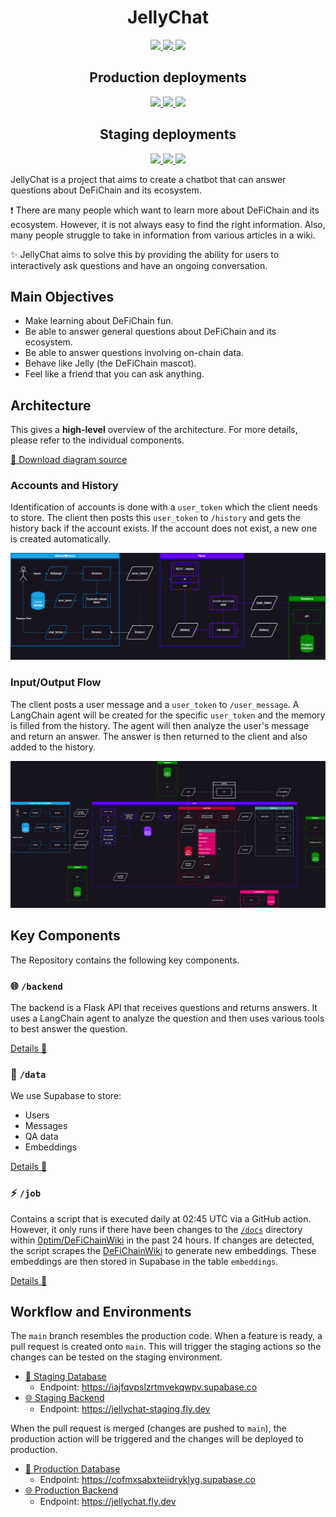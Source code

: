 <h1 align="center">JellyChat</h2>

<p align="center">
  <a href="https://defichainwiki.com/jellychat">
    <img
      src="https://badgen.net/badge/Open%20JellyChat/Website?icon=chrome&color=red"
    />
  </a>
  <a href="https://t.me/+nl8AbyS6izZjNjc0">
    <img
      src="https://badgen.net/badge/Join%20us%20on/Telegram/1a98fc?icon=telegram"
    />
  </a>
  <a>
    <img
      src="https://badgen.net/https/jellychat.fly.dev/human_message_count"
    />
  </a>
</p>

<h2 align="center">Production deployments</h2>

<p align="center">
  <a
    href="https://github.com/0ptim/JellyChat/actions/workflows/fly_production.yml"
  >
    <img
      src="https://github.com/0ptim/JellyChat/actions/workflows/fly_production.yml/badge.svg"
    />
  </a>
  <a
    href="https://github.com/0ptim/JellyChat/actions/workflows/supabase_production.yml"
  >
    <img
      src="https://github.com/0ptim/JellyChat/actions/workflows/supabase_production.yml/badge.svg"
    />
  </a>
  <a
    href="https://github.com/0ptim/JellyChat/actions/workflows/wiki_scraping_production.yml"
  >
    <img
      src="https://github.com/0ptim/JellyChat/actions/workflows/wiki_scraping_production.yml/badge.svg"
    />
  </a>
</p>

<h2 align="center">Staging deployments</h2>

<p align="center">
  <a
    href="https://github.com/0ptim/JellyChat/actions/workflows/fly_staging.yml"
  >
    <img
      src="https://github.com/0ptim/JellyChat/actions/workflows/fly_staging.yml/badge.svg"
    />
  </a>
  <a
    href="https://github.com/0ptim/JellyChat/actions/workflows/supabase_staging.yml"
  >
    <img
      src="https://github.com/0ptim/JellyChat/actions/workflows/supabase_staging.yml/badge.svg"
    />
  </a>
  <a
    href="https://github.com/0ptim/JellyChat/actions/workflows/wiki_scraping_staging.yml"
  >
    <img
      src="https://github.com/0ptim/JellyChat/actions/workflows/wiki_scraping_staging.yml/badge.svg"
    />
  </a>
</p>

JellyChat is a project that aims to create a chatbot that can answer questions about DeFiChain and its ecosystem.

❗ There are many people which want to learn more about DeFiChain and its ecosystem. However, it is not always easy to find the right information. Also, many people struggle to take in information from various articles in a wiki.

✨ JellyChat aims to solve this by providing the ability for users to interactively ask questions and have an ongoing conversation.

## Main Objectives

- Make learning about DeFiChain fun.
- Be able to answer general questions about DeFiChain and its ecosystem.
- Be able to answer questions involving on-chain data.
- Behave like Jelly (the DeFiChain mascot).
- Feel like a friend that you can ask anything.

## Architecture

This gives a **high-level** overview of the architecture. For more details, please refer to the individual components.

[📂 Download diagram source](./docs/process.drawio)

### Accounts and History

Identification of accounts is done with a `user_token` which the client needs to store. The client then posts this `user_token` to `/history` and gets the history back if the account exists. If the account does not exist, a new one is created automatically.

![Architectural overview of accounts and history](./docs/process-Accounts-History.png)

### Input/Output Flow

The client posts a user message and a `user_token` to `/user_message`. A LangChain agent will be created for the specific `user_token` and the memory is filled from the history. The agent will then analyze the user's message and return an answer. The answer is then returned to the client and also added to the history.

![Architectural overview of input and output flow](./docs/process-Input-Output-Flow.png)

## Key Components

The Repository contains the following key components.

### 🌐 `/backend`

The backend is a Flask API that receives questions and returns answers. It uses a LangChain agent to analyze the question and then uses various tools to best answer the question.

[Details 🔎](./backend/README.md)

### 💽 `/data`

We use Supabase to store:

- Users
- Messages
- QA data
- Embeddings

[Details 🔎](./data/README.md)

### ⚡️ `/job`

Contains a script that is executed daily at 02:45 UTC via a GitHub action. However, it only runs if there have been changes to the [`/docs`](https://github.com/0ptim/DeFiChainWiki/tree/main/docs) directory within [0ptim/DeFiChainWiki](https://github.com/0ptim/DeFiChainWiki) in the past 24 hours. If changes are detected, the script scrapes the [DeFiChainWiki](defichainwiki.com) to generate new embeddings. These embeddings are then stored in Supabase in the table `embeddings`.

[Details 🔎](./job/README.md)

## Workflow and Environments

The `main` branch resembles the production code. When a feature is ready, a pull request is created onto `main`. This will trigger the staging actions so the changes can be tested on the staging environment.

- [💽 Staging Database](https://supabase.com/dashboard/project/iajfqvpslzrtmvekqwpv)
  - Endpoint: https://iajfqvpslzrtmvekqwpv.supabase.co
- [🌐 Staging Backend](https://fly.io/apps/jellychat-staging)
  - Endpoint: https://jellychat-staging.fly.dev

When the pull request is merged (changes are pushed to `main`), the production action will be triggered and the changes will be deployed to production.

- [💽 Production Database](https://supabase.com/dashboard/project/cofmxsabxteiidryklyg)
  - Endpoint: https://cofmxsabxteiidryklyg.supabase.co
- [🌐 Production Backend](https://fly.io/apps/jellychat)
  - Endpoint: https://jellychat.fly.dev
